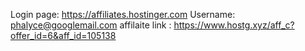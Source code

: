 Login page: https://affiliates.hostinger.com
Username: phalyce@googlemail.com
affilaite link : https://www.hostg.xyz/aff_c?offer_id=6&aff_id=105138
